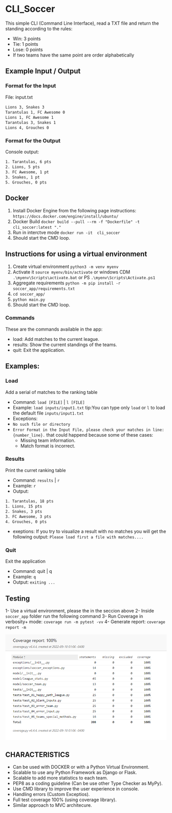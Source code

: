 # CLI_Soccer
This simple CLI (Command Line Interface), read a TXT file and return the standing according
to the rules:
- Win: 3 points 
- Tie: 1 points
- Lose: 0 points 
- If two teams have the same point are order alphabetically

## Example Input / Output
### Format for the Input
File: input.txt
```
Lions 3, Snakes 3
Tarantulas 1, FC Awesome 0
Lions 1, FC Awesome 1
Tarantulas 3, Snakes 1
Lions 4, Grouches 0
```
### Format for the Output
Console output:
```
1. Tarantulas, 6 pts
2. Lions, 5 pts
3. FC Awesome, 1 pt
3. Snakes, 1 pt
5. Grouches, 0 pts
```

## Docker
1. Install Docker Engine from the following page instructions: `https://docs.docker.com/engine/install/ubuntu/`
2. Docker Build `docker build --pull --rm -f "Dockerfile" -t cli_soccer:latest "."`
3. Run in interctve mode `docker run -it  cli_soccer`
4. Should start the CMD loop.

## Instructions for using a virtual environment 
1. Create virtual environment `python3 -m venv myenv`
2. Activate it `source myenv/bin/activate` or windows CDM `.\myenv\Scripts\activate.bat` or PS `.\myenv\Scripts\Activate.ps1` 
3. Aggregate requirements `python -m pip install -r soccer_app/requirements.txt`
4. `cd soccer_app/`
5. `python main.py`
6. Should start the CMD loop.

### Commands
These are the commands available in the app:
- load: Add matches to the current league.
- results: Show the current standings of the teams.
- quit: Exit the application.

## Examples:
### Load
Add a serial of matches to the ranking table
- Command: `load [FILE]` | `l [FILE]`
- Example: `load inputs/input1.txt`
tip:You can type only `load` or `l` to load the default file `inputs/input1.txt`
- Exceptions: 
- `No such file or directory`
- `Error Format in the Input File, please check your matches in line: {number_line}.` that could happend because some of these cases:
  - Missing team information.
  - Match format is incorrect.

### Results
Print the curret ranking table
- Command: `results` | `r`
- Example: `r`
- Output: 
```
1. Tarantulas, 18 pts
1. Lions, 15 pts
2. Snakes, 3 pts
3. FC Awesome, 3 pts
4. Grouches, 0 pts
```
- exeptions: If you try to visualize a result with no matches you will get the following output:
`Please load first a file with matches....`

### Quit
Exit the application
- Command: quit | q
- Example: `q`
- Output: `exiting ... `

## Testing
1- Use a virtual environment, please the in the seccion above
2- Inside `soccer_app` folder run the following command
3- Run Coverage in verbosity+ mode: `coverage run -m pytest -vv`
4- Generate report: `coverage report -m`


![Coverage test](./soccer_app/tests/coverage.PNG)

## CHARACTERISTICS
- Can be used with DOCKER or with a Python Virtual Environment.
- Scalable to use any Python Framework as Django or Flask.
- Scalable to add more statistics to each team.
- PEP8 as a coding guideline (Can be use other Type Checker as MyPy).
- Use CMD library to improve the user experience in console.
- Handling errors (Custom Exceptios). 
- Full test coverage 100% (using coverage library).
- Similar approach to MVC architecure. 
